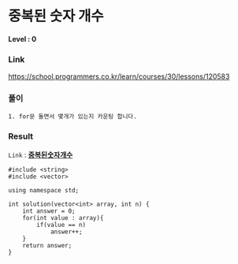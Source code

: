 # 중복된 숫자 개수
#### Level : 0
### Link
https://school.programmers.co.kr/learn/courses/30/lessons/120583

### 풀이
~~~
1. for문 돌면서 몇개가 있는지 카운팅 합니다.
~~~
### Result
`Link` : **[중복된숫자개수](../../../main/Programmers_12.h)**
~~~
#include <string>
#include <vector>

using namespace std;

int solution(vector<int> array, int n) {
    int answer = 0;
    for(int value : array){
        if(value == n)
            answer++;
    }
    return answer;
}
~~~